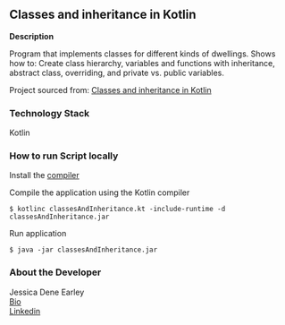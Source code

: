 Classes and inheritance in Kotlin
--------------------------------------------------


**Description**

Program that implements classes for different kinds of dwellings.
Shows how to: Create class hierarchy, variables and functions with inheritance,
abstract class, overriding, and private vs. public variables.

Project sourced from: [Classes and inheritance in Kotlin](https://developer.android.com/codelabs/basic-android-kotlin-training-classes-and-inheritance
)


### Technology Stack

Kotlin

### How to run Script locally

Install the [compiler](https://kotlinlang.org/docs/command-line.html#install-the-compiler)

Compile the application using the Kotlin compiler 

```
$ kotlinc classesAndInheritance.kt -include-runtime -d classesAndInheritance.jar
```

Run application

```
$ java -jar classesAndInheritance.jar
```


### About the Developer    
Jessica Dene Earley    
[Bio](https://www.jessicadeneearley-cha.com/jessica)   
[Linkedin](https://www.linkedin.com/in/jessicaearley)    

